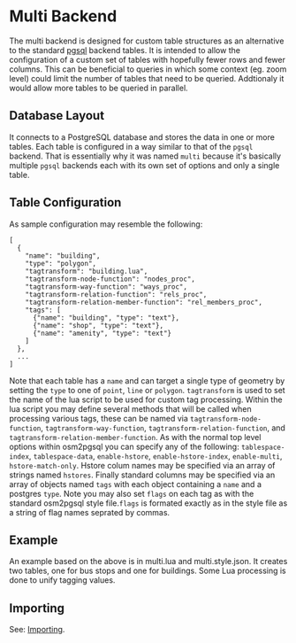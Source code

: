 # Multi Backend #

The multi backend is designed for custom table structures as an alternative
to the standard [pgsql](pgsql.md) backend tables. It is intended to allow
the configuration of a custom set of tables with hopefully fewer rows and fewer
columns. This can be beneficial to queries in which some context (eg. zoom level)
could limit the number of tables that need to be queried. Addtionaly it would
allow more tables to be queried in parallel. 

## Database Layout ##
It connects to a PostgreSQL database and stores the data in one or more tables.
Each table is configured in a way similar to that of the `pgsql` backend.
That is essentially why it was named `multi` because it's basically multiple
`pgsql` backends each with its own set of options and only a single table.

## Table Configuration ##
As sample configuration may resemble the following:

    [
      {
        "name": "building",
        "type": "polygon",
        "tagtransform": "building.lua",
        "tagtransform-node-function": "nodes_proc",
        "tagtransform-way-function": "ways_proc",
        "tagtransform-relation-function": "rels_proc",
        "tagtransform-relation-member-function": "rel_members_proc",
        "tags": [
          {"name": "building", "type": "text"},
          {"name": "shop", "type": "text"},
          {"name": "amenity", "type": "text"}
        ]
      },
      ...
    ]

Note that each table has a `name` and can target a single type of geometry
by setting the `type` to one of `point`, `line` or `polygon`. `tagtransform`
is used to set the name of the lua script to be used for custom tag processing.
Within the lua script you may define several methods that will be called
when processing various tags, these can be named via 
`tagtransform-node-function`, `tagtransform-way-function`,
`tagtransform-relation-function`, and `tagtransform-relation-member-function`.
As with the normal top level options within osm2pgsql you can specify any of the
following: `tablespace-index`, `tablespace-data`, `enable-hstore`,
`enable-hstore-index`, `enable-multi`, `hstore-match-only`. Hstore colum names
may be specified via an array of strings named `hstores`. Finally standard columns
may be specified via an array of objects named `tags` with each object containing
a `name` and a postgres `type`. Note you may also set `flags` on each tag as with
the standard osm2pgsql style file.`flags` is formated exactly as in the style file
as a string of flag names seprated by commas.

## Example ##
An example based on the above is in multi.lua and multi.style.json. It creates two
tables, one for bus stops and one for buildings. Some Lua processing is done to
unify tagging values.

## Importing ##

See: [Importing](pgsql.md#importing).
